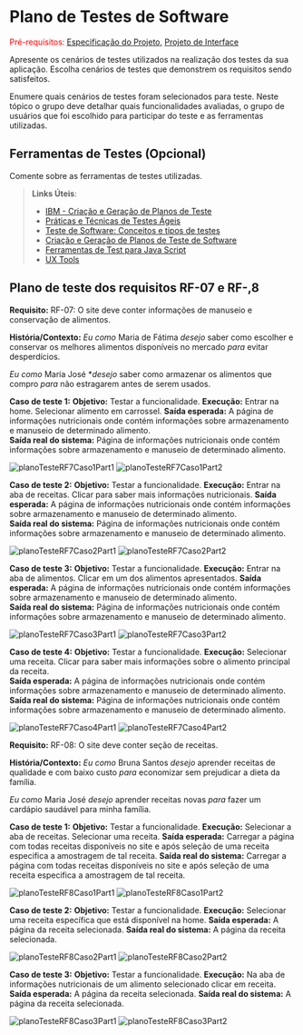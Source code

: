 # Plano de Testes de Software

<span style="color:red">Pré-requisitos: <a href="2-Especificação do Projeto.md"> Especificação do Projeto</a></span>, <a href="3-Projeto de Interface.md"> Projeto de Interface</a>

Apresente os cenários de testes utilizados na realização dos testes da sua aplicação. Escolha cenários de testes que demonstrem os requisitos sendo satisfeitos.

Enumere quais cenários de testes foram selecionados para teste. Neste tópico o grupo deve detalhar quais funcionalidades avaliadas, o grupo de usuários que foi escolhido para participar do teste e as ferramentas utilizadas.

## Ferramentas de Testes (Opcional)

Comente sobre as ferramentas de testes utilizadas.

> **Links Úteis**:
>
> - [IBM - Criação e Geração de Planos de Teste](https://www.ibm.com/developerworks/br/local/rational/criacao_geracao_planos_testes_software/index.html)
> - [Práticas e Técnicas de Testes Ágeis](http://assiste.serpro.gov.br/serproagil/Apresenta/slides.pdf)
> - [Teste de Software: Conceitos e tipos de testes](https://blog.onedaytesting.com.br/teste-de-software/)
> - [Criação e Geração de Planos de Teste de Software](https://www.ibm.com/developerworks/br/local/rational/criacao_geracao_planos_testes_software/index.html)
> - [Ferramentas de Test para Java Script](https://geekflare.com/javascript-unit-testing/)
> - [UX Tools](https://uxdesign.cc/ux-user-research-and-user-testing-tools-2d339d379dc7)


## Plano de teste dos requisitos RF-07 e RF-,8

**Requisito:** RF-07: O site deve conter informações de manuseio e conservação de alimentos.

**História/Contexto:** *Eu como* Maria de Fátima *desejo* saber como escolher e conservar os melhores alimentos disponíveis no mercado *para* evitar desperdícios.

*Eu como* Maria José **desejo* saber como armazenar os alimentos que compro *para* não estragarem antes de serem usados.  

**Caso de teste 1:**
**Objetivo:** Testar a funcionalidade.
**Execução:** Entrar na home. Selecionar alimento em carrossel. 
**Saída esperada:** A página de informações nutricionais onde contém informações sobre armazenamento e manuseio de determinado alimento.  
**Saída real do sistema:** Página de informações nutricionais onde contém informações sobre armazenamento e manuseio de determinado alimento.  

![planoTesteRF7Caso1Part1](https://user-images.githubusercontent.com/114626298/203687106-62b57348-d0b0-4c70-9aa4-d104316063fd.png)
![planoTesteRF7Caso1Part2](https://user-images.githubusercontent.com/114626298/203687119-2153f7de-db4c-465c-ac30-3b057e1f5d3e.png)


**Caso de teste 2:**
**Objetivo:** Testar a funcionalidade.
**Execução:** Entrar na aba de receitas. Clicar para saber mais informações nutricionais. 
**Saída esperada:** A página de informações nutricionais onde contém informações sobre armazenamento e manuseio de determinado alimento.  
**Saída real do sistema:** Página de informações nutricionais onde contém informações sobre armazenamento e manuseio de determinado alimento.  

![planoTesteRF7Caso2Part1](https://user-images.githubusercontent.com/114626298/203687147-056c5282-09cd-40dd-978d-5ee6b5ad71ab.png)
![planoTesteRF7Caso2Part2](https://user-images.githubusercontent.com/114626298/203687163-b7f5ccdf-c748-49b5-b964-7ee78e2e8f8c.png)


**Caso de teste 3:**
**Objetivo:** Testar a funcionalidade.
**Execução:** Entrar na aba de alimentos. Clicar em um dos alimentos apresentados. 
**Saída esperada:** A página de informações nutricionais onde contém informações sobre armazenamento e manuseio de determinado alimento.  
**Saída real do sistema:** Página de informações nutricionais onde contém informações sobre armazenamento e manuseio de determinado alimento.  

![planoTesteRF7Caso3Part1](https://user-images.githubusercontent.com/114626298/203687187-dc943352-8fea-48d3-a448-5afb918793e1.png)
![planoTesteRF7Caso3Part2](https://user-images.githubusercontent.com/114626298/203687196-4160af6c-32c0-4a7a-ba4c-fdfda8cfe0dd.png)


**Caso de teste 4:**
**Objetivo:** Testar a funcionalidade.
**Execução:** Selecionar uma receita. Clicar para saber mais informações sobre o alimento principal da receita.  
**Saída esperada:** A página de informações nutricionais onde contém informações sobre armazenamento e manuseio de determinado alimento.  
**Saída real do sistema:** Página de informações nutricionais onde contém informações sobre armazenamento e manuseio de determinado alimento.  

![planoTesteRF7Caso4Part1](https://user-images.githubusercontent.com/114626298/203687222-affc074d-04a8-4b51-87a2-830ae527675a.png)
![planoTesteRF7Caso4Part2](https://user-images.githubusercontent.com/114626298/203687234-dca445b1-01eb-4db1-9528-ba536cae91d6.png)



**Requisito:** RF-08: O site deve conter seção de receitas.

**História/Contexto:** *Eu como* Bruna Santos *desejo* aprender receitas de qualidade e com baixo custo *para* economizar sem prejudicar a dieta da família.

*Eu como* Maria José *desejo* aprender receitas novas *para* fazer um cardápio saudável para minha família. 


**Caso de teste 1:**
**Objetivo:** Testar a funcionalidade.
**Execução:** Selecionar a aba de receitas. Selecionar uma receita.
**Saída esperada:** Carregar a página com todas receitas disponíveis no site e após seleção de uma receita especifica a amostragem de tal receita.
**Saída real do sistema:** Carregar a página com todas receitas disponíveis no site e após seleção de uma receita especifica a amostragem de tal receita.

![planoTesteRF8Caso1Part1](https://user-images.githubusercontent.com/114626298/203687263-de3b40b2-8dfd-42b0-9b7b-f14607b3b14a.png)
![planoTesteRF8Caso1Part2](https://user-images.githubusercontent.com/114626298/203687269-4ac9c850-609c-4194-a573-04261ed63497.png)


**Caso de teste 2:**
**Objetivo:** Testar a funcionalidade.
**Execução:** Selecionar uma receita específica que está disponível na home. 
**Saída esperada:** A página da receita selecionada.
**Saída real do sistema:** A página da receita selecionada.

![planoTesteRF8Caso2Part1](https://user-images.githubusercontent.com/114626298/203687291-66427473-dabf-477f-abc8-19fecad2951f.png)
![planoTesteRF8Caso2Part2](https://user-images.githubusercontent.com/114626298/203687317-f8bf0ba8-34b3-4b11-ae63-fbe4c1b13881.png)


**Caso de teste 3:**
**Objetivo:** Testar a funcionalidade.
**Execução:** Na aba de informações nutricionais de um alimento selecionado clicar em receita.
**Saída esperada:** A página da receita selecionada.
**Saída real do sistema:** A página da receita selecionada.

![planoTesteRF8Caso3Part1](https://user-images.githubusercontent.com/114626298/203687343-d9e871af-1b40-43a1-bc9f-73c123f15590.png)
![planoTesteRF8Caso3Part2](https://user-images.githubusercontent.com/114626298/203687350-92b97530-921a-4f24-a998-a98137e0da78.png)


